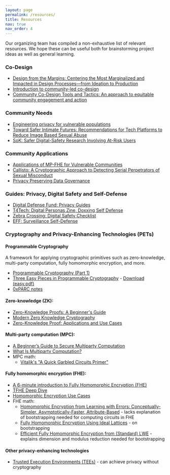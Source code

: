 ```yaml
---
layout: page
permalink: /resources/
title: Resources
nav: true
nav_order: 4
---
```


Our organizing team has compiled a non-exhaustive list of relevant resources. We hope these can be useful both for brainstorming project ideas as well as general learning.

### Co-Design

- [Design from the Margins: Centering the Most Marginalized and Impacted in Design Processes—from Ideation to Production](https://www.belfercenter.org/publication/design-margins)
- [Introduction to community-led co-design](https://co-design.inclusivedesign.ca/introduction/)
- [Community Co-Design Tools and Tactics: An approach to equitable community engagement and action](https://dmc.mn/wp-content/uploads/2022/01/Community_CoDesign_Booklet.pdf)

### Community Needs

- [Engineering privacy for vulnerable populations](https://recapworkshop.online/recap24/contributions/troncoso-privacy-vulnerable-populations.html)
- [Toward Safer Intimate Futures: Recommendations for Tech Platforms to Reduce Image Based Sexual Abuse](https://www.eswalliance.org/toward_safer_intimate_futures_recommendations_tech_platforms_reduce_image_based_abuse)
- [SoK: Safer Digital-Safety Research Involving At-Risk Users](https://arxiv.org/abs/2309.00735)

### Community Applications

- [Applications of MP-FHE for Vulnerable Communities](https://www.rileynwong.com/blog/2024/11/17/talk-applications-of-mp-fhe-for-vulnerable-communities)
- [Callisto: A Cryptographic Approach to Detecting Serial Perpetrators of Sexual Misconduct](https://par.nsf.gov/servlets/purl/10061833)
- [Privacy Preserving Data Governance](https://ash.harvard.edu/resources/privacy-preserving-data-governance/)

### Guides: Privacy, Digital Safety and Self-Defense

- [Digital Defense Fund: Privacy Guides](https://digitaldefensefund.org/ddf-guides)
- [T4Tech: Digital Personas Zine, Doxxing Self Defense](https://t4tech-nyc.github.io/)
- [Zebra Crossing: Digital Safety Checklist](https://zebracrossing.narwhalacademy.org/)
- [EFF: Surveillance Self-Defense](https://ssd.eff.org/)

### Cryptography and Privacy-Enhancing Technologies (PETs)

#### Programmable Cryptography

A framework for applying cryptographic primitives such as zero-knowledge, multi-party computation, fully homomorphic encryption, and more.

- [Programmable Cryptography (Part 1)](https://0xparc.org/blog/programmable-cryptography-1)
- [Three Easy Pieces in Programmable Cryptography](https://github.com/0xPARC/0xparc-intro-book) - [Download (easy.pdf)](https://github.com/0xPARC/0xparc-intro-book/releases/)
- [0xPARC notes](https://notes.0xparc.org/notes/)

#### Zero-knowledge (ZK):

- [Zero-Knowledge Proofs: A Beginner's Guide](https://www.dock.io/post/zero-knowledge-proofs)
- [Modern Zero Knowledge Cryptography](https://zkiap.com/)
- [Zero-Knowledge Proof: Applications and Use Cases](https://chain.link/education-hub/zero-knowledge-proof-use-cases)

#### Multi-party computation (MPC):

- [A Beginner’s Guide to Secure Multiparty Computation](https://medium.com/@keylesstech/a-beginners-guide-to-secure-multiparty-computation-dc3fb9365458)
- [What Is Multiparty Computation?](https://digitalprivacy.ieee.org/publications/topics/what-is-multiparty-computation)
- MPC math:
  - [Vitalik's "A Quick Garbled Circuits Primer"](https://vitalik.eth.limo/general/2020/03/21/garbled.html)

#### Fully homomorphic encryption (FHE):

- [A 6-minute introduction to Fully Homomorphic Encryption (FHE)](https://www.zama.ai/introduction-to-homomorphic-encryption)
- [TFHE Deep Dive](https://www.zama.ai/post/tfhe-deep-dive-part-1)
- [Homomorphic Encryption Use Cases](https://digitalprivacy.ieee.org/publications/topics/homomorphic-encryption-use-cases)
- FHE math:
  - [Homomorphic Encryption from Learning with Errors: Conceptually-Simpler, Asymptotically-Faster, Attribute-Based](https://eprint.iacr.org/2013/340.pdf) - lacks explanation of bootstrapping needed for computing circuits in FHE
  - [Fully Homomorphic Encryption Using Ideal Lattices](https://www.cs.cmu.edu/~odonnell/hits09/gentry-homomorphic-encryption.pdf) - on bootstrapping
  - [Efficient Fully Homomorphic Encryption from (Standard) LWE](https://eprint.iacr.org/2011/344.pdf) - explains dimension and modulus reduction needed for bootstrapping

#### Other privacy-enhancing technologies

- [Trusted Execution Environments (TEEs)](https://www.trustonic.com/technical-articles/what-is-a-trusted-execution-environment-tee/) - can achieve privacy without cryptography

